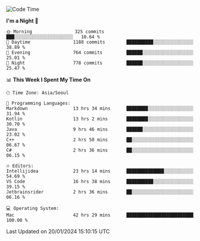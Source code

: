 <!--START_SECTION:waka-->
![Code Time](http://img.shields.io/badge/Code%20Time-199%20hrs%2037%20mins-blue)

**I'm a Night 🦉** 

```text
🌞 Morning                325 commits         ███░░░░░░░░░░░░░░░░░░░░░░   10.64 % 
🌆 Daytime                1188 commits        ██████████░░░░░░░░░░░░░░░   38.89 % 
🌃 Evening                764 commits         ██████░░░░░░░░░░░░░░░░░░░   25.01 % 
🌙 Night                  778 commits         ██████░░░░░░░░░░░░░░░░░░░   25.47 % 
```


📊 **This Week I Spent My Time On** 

```text
🕑︎ Time Zone: Asia/Seoul

💬 Programming Languages: 
Markdown                 13 hrs 34 mins      ████████░░░░░░░░░░░░░░░░░   31.94 % 
Kotlin                   13 hrs 2 mins       ████████░░░░░░░░░░░░░░░░░   30.70 % 
Java                     9 hrs 46 mins       ██████░░░░░░░░░░░░░░░░░░░   23.02 % 
C++                      2 hrs 50 mins       ██░░░░░░░░░░░░░░░░░░░░░░░   06.67 % 
C#                       2 hrs 36 mins       ██░░░░░░░░░░░░░░░░░░░░░░░   06.15 % 

🔥 Editors: 
Intellijidea             23 hrs 14 mins      ██████████████░░░░░░░░░░░   54.69 % 
VS Code                  16 hrs 38 mins      ██████████░░░░░░░░░░░░░░░   39.15 % 
Jetbrainsrider           2 hrs 36 mins       ██░░░░░░░░░░░░░░░░░░░░░░░   06.16 % 

💻 Operating System: 
Mac                      42 hrs 29 mins      █████████████████████████   100.00 % 
```


 Last Updated on 20/01/2024 15:10:15 UTC
<!--END_SECTION:waka-->
